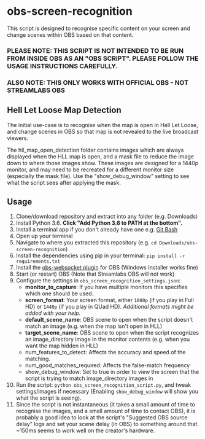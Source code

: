 # obs-screen-recognition

This script is designed to recognise specific content on your screen and change scenes within OBS based on that content.

### PLEASE NOTE: THIS SCRIPT IS NOT INTENDED TO BE RUN FROM INSIDE OBS AS AN "OBS SCRIPT". PLEASE FOLLOW THE USAGE INSTRUCTIONS CAREFULLY.

### ALSO NOTE: THIS ONLY WORKS WITH OFFICIAL OBS - NOT STREAMLABS OBS

## Hell Let Loose Map Detection

The initial use-case is to recognise when the map is open in Hell Let Loose, and change scenes in OBS so that map is not revealed to the live broadcast viewers.

The hll_map_open_detection folder contains images which are always displayed when the HLL map is open, and a mask file to reduce the image down to where those images show. These images are designed for a 1440p monitor, and may need to be recreated for a different monitor size (especially the mask file). Use the "show_debug_window" setting to see what the script sees after applying the mask.

## Usage
1. Clone/download repository and extract into any folder (e.g. Downloads)
2. Install Python 3.6. **Click "Add Python 3.6 to PATH at the bottom".**
3. Install a terminal app if you don't already have one e.g. [Git Bash](https://gitforwindows.org/)
4. Open up your terminal
5. Navigate to where you extracted this repository (e.g. `cd Downloads/obs-screen-recognition`)
4. Install the dependencies using pip in your terminal: `pip install -r requirements.txt`
5. Install the [obs-websocket plugin](https://obsproject.com/forum/resources/obs-websocket-remote-control-obs-studio-from-websockets.466/) for OBS (Windows Installer works fine)
6. Start (or restart) OBS (Note that Streamlabs OBS will not work)
6. Configure the settings in `obs_screen_recognition_settings.json`:
    - **monitor_to_capture**: If you have multiple monitors this specifies which one should be used.
    - **screen_format**: Your screen format, either `1080p` (if you play in Full HD) or `1440p` (if you play in QUad HD). _Additional formats might be added with your help._
    - **default_scene_name**: OBS scene to open when the script doesn't match an image (e.g. when the map isn't open in HLL)
    - **target_scene_name**: OBS scene to open when the script recognizes an image_directory image in the monitor contents (e.g. when you want the map hidden in HLL)
    - num_features_to_detect: Affects the accuracy and speed of the matching.
    - num_good_matches_required: Affects the false-match frequency
    - show_debug_window: Set to true in order to view the screen that the script is trying to match image_directory images in
7. Run the script: `python obs_screen_recognition_script.py`, and tweak settings/images if necessary (Enabling `show_debug_window` will show you what the script is seeing).
8. Since the script is not instantaneous (it takes a small amount of time to recognise the images, and a small amount of time to contact OBS), it is probably a good idea to look at the script's "Suggested OBS source delay" logs and set your scene delay (in OBS) to something around that. ~150ms seems to work well on the creator's hardware.
